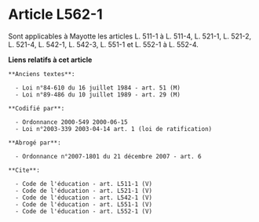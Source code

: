 # Article L562-1

Sont applicables à Mayotte les articles L. 511-1 à L. 511-4, L. 521-1, L. 521-2, L. 521-4, L. 542-1, L. 542-3, L. 551-1 et 
L. 552-1 à L. 552-4.

**Liens relatifs à cet article**

	**Anciens textes**:

	  - Loi n°84-610 du 16 juillet 1984 - art. 51 (M)
	  - Loi n°89-486 du 10 juillet 1989 - art. 29 (M)

	**Codifié par**:

	  - Ordonnance 2000-549 2000-06-15
	  - Loi n°2003-339 2003-04-14 art. 1 (loi de ratification)

	**Abrogé par**:

	  - Ordonnance n°2007-1801 du 21 décembre 2007 - art. 6

	**Cite**:

	  - Code de l'éducation - art. L511-1 (V)
	  - Code de l'éducation - art. L521-1 (V)
	  - Code de l'éducation - art. L542-1 (V)
	  - Code de l'éducation - art. L551-1 (V)
	  - Code de l'éducation - art. L552-1 (V)
